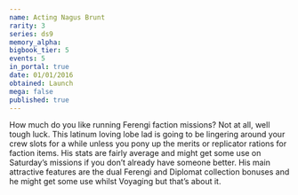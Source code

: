 ```yaml
---
name: Acting Nagus Brunt
rarity: 3
series: ds9
memory_alpha:
bigbook_tier: 5
events: 5
in_portal: true
date: 01/01/2016
obtained: Launch
mega: false
published: true
---
```


How much do you like running Ferengi faction missions? Not at all, well tough luck. This latinum loving lobe lad is going to be lingering around your crew slots for a while unless you pony up the merits or replicator rations for faction items. His stats are fairly average and might get some use on Saturday’s missions if you don’t already have someone better. His main attractive features are the dual Ferengi and Diplomat collection bonuses and he might get some use whilst Voyaging but that’s about it.
